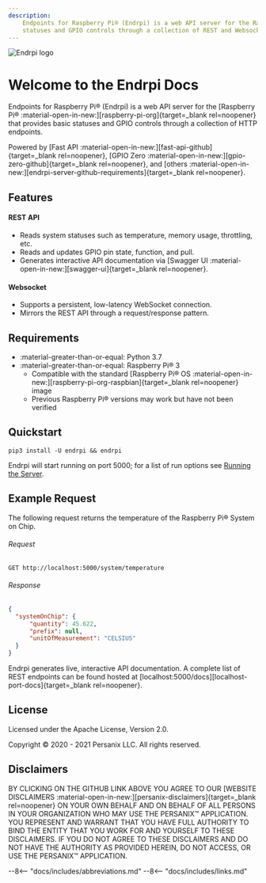```yaml
---
description: 
    Endpoints for Raspberry Pi® (Endrpi) is a web API server for the Raspberry Pi® that provides basic
    statuses and GPIO controls through a collection of REST and Websocket HTTP endpoints.
---
```


![Endrpi logo](https://assets.persanix.com/endrpi/logo-padded/logo-padded.svg)

# Welcome to the Endrpi Docs

Endpoints for Raspberry Pi® (Endrpi) is a web API server for the 
[Raspberry Pi® :material-open-in-new:][raspberry-pi-org]{target=_blank rel=noopener}
that provides basic statuses and GPIO controls through a collection of HTTP endpoints.

Powered by 
[Fast API :material-open-in-new:][fast-api-github]{target=_blank rel=noopener}, 
[GPIO Zero :material-open-in-new:][gpio-zero-github]{target=_blank rel=noopener}, 
and 
[others :material-open-in-new:][endrpi-server-github-requirements]{target=_blank rel=noopener}.


## Features

#### REST API
* Reads system statuses such as temperature, memory usage, throttling, etc.
* Reads and updates GPIO pin state, function, and pull.
* Generates interactive API documentation via 
  [Swagger UI :material-open-in-new:][swagger-ui]{target=_blank rel=noopener}.

#### Websocket
* Supports a persistent, low-latency WebSocket connection.
* Mirrors the REST API through a request/response pattern.


## Requirements

* :material-greater-than-or-equal: Python 3.7
* :material-greater-than-or-equal: Raspberry Pi® 3
    * Compatible with the standard
      [Raspberry Pi® OS :material-open-in-new:][raspberry-pi-org-raspbian]{target=_blank rel=noopener}
      image
    * Previous Raspberry Pi® versions may work but have not been verified


## Quickstart

```
pip3 install -U endrpi && endrpi
```

Endrpi will start running on port 5000; for a list of run options see [Running the Server](running_the_server.md).


## Example Request

The following request returns the temperature of the Raspberry Pi® System on Chip.

###### Request
```
GET http://localhost:5000/system/temperature
```

###### Response
```json
{
  "systemOnChip": {
      "quantity": 45.622,
      "prefix": null,
      "unitOfMeasurement": "CELSIUS"
  }
}
```

Endrpi generates live, interactive API documentation. 
A complete list of REST endpoints can be found hosted at
[localhost:5000/docs][localhost-port-docs]{target=_blank rel=noopener}.


## License

Licensed under the Apache License, Version 2.0.

Copyright &copy; 2020 - 2021 Persanix LLC. All rights reserved.


## Disclaimers

BY CLICKING ON THE GITHUB LINK ABOVE YOU AGREE TO OUR 
[WEBSITE DISCLAIMERS :material-open-in-new:][persanix-disclaimers]{target=_blank rel=noopener}
ON YOUR OWN BEHALF AND ON BEHALF OF ALL PERSONS IN YOUR ORGANIZATION WHO MAY USE THE PERSANIX™ APPLICATION.
YOU REPRESENT AND WARRANT THAT YOU HAVE FULL AUTHORITY TO BIND THE ENTITY THAT YOU WORK FOR AND YOURSELF TO 
THESE DISCLAIMERS. 
IF YOU DO NOT AGREE TO THESE DISCLAIMERS AND DO NOT HAVE THE AUTHORITY AS PROVIDED HEREIN, DO NOT ACCESS, OR USE THE PERSANIX™ APPLICATION.


[interactive-docs-installation]: /installation/#interactive-api-documentation

--8<-- "docs/includes/abbreviations.md"
--8<-- "docs/includes/links.md"
